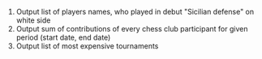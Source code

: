 
1. Output list of players names, who played in debut "Sicilian defense" on white side
2. Output sum of contributions of every chess club participant for given period (start date, end date)
3. Output list of most expensive tournaments
